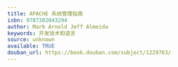 ```yaml
---
title: APACHE 系统管理指南
isbn: 9787302043294
author: Mark Arnold Jeff Almeida
keywords: 开发技术和语言
source: unknown
available: TRUE
douban_url: https://book.douban.com/subject/1229763/
---
```


